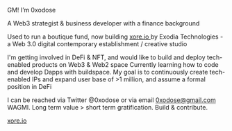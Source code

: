 GM! I’m 0xodose 

A Web3 strategist & business developer with a finance background

Used to run a boutique fund, now building [xore.io ](https://www.xore.io/) by Exodia Technologies - a Web 3.0 digital contemporary establishment / creative studio 

I'm getting involved in DeFi & NFT, and would like to build and deploy tech-enabled products on Web3 & Web2 space
Currently learning how to code and develop Dapps with buildspace.
My goal is to continuously create tech-enabled IPs and expand user base of >1 million, and assume a formal position in DeFi

I can be reached via Twitter @0xodose or via email 0xodose@gmail.com
WAGMI. Long term value > short term gratification. Build & contribute. 

[xore.io ](https://www.xore.io/)
